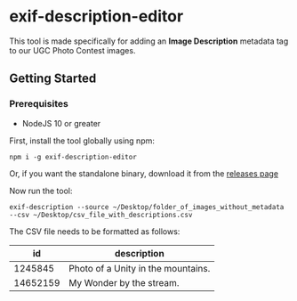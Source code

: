 # exif-description-editor

This tool is made specifically for adding an **Image Description** metadata tag to our UGC Photo Contest images.

## Getting Started

### Prerequisites
- NodeJS 10 or greater

First, install the tool globally using npm:

`npm i -g exif-description-editor`

Or, if you want the standalone binary, download it from the [releases page](https://github.com/tripleerv/exif-description-editor/releases)

Now run the tool:

`exif-description --source ~/Desktop/folder_of_images_without_metadata --csv ~/Desktop/csv_file_with_descriptions.csv`

The CSV file needs to be formatted as follows:

| id     | description |
|-------|---------|
| 1245845 | Photo of a Unity in the mountains. |
| 14652159 | My Wonder by the stream. |

